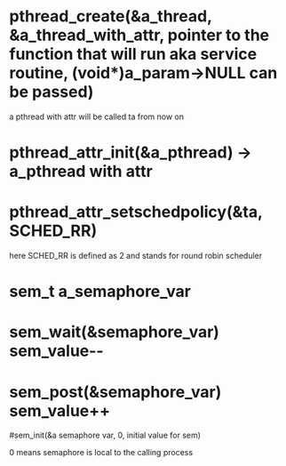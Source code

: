 # pthread_create(&a_thread, &a_thread_with_attr, pointer to the function that will run aka service routine, (void*)a_param->NULL can be passed)

a pthread with attr will be called ta from now on

# pthread_attr_init(&a_pthread) -> a_pthread with attr

# pthread_attr_setschedpolicy(&ta, SCHED_RR)
here SCHED_RR is defined as 2 and stands for round robin scheduler

# sem_t a_semaphore_var

# sem_wait(&semaphore_var) sem_value--

# sem_post(&semaphore_var) sem_value++

#sem_init(&a semaphore var, 0, initial value for sem) 

0 means semaphore is local to the calling process

